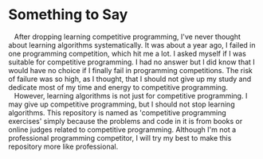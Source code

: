 # Something to Say
&nbsp;&nbsp; After dropping learning competitive programming, I've never thought about learning algorithms systematically. It was about a year ago, I failed in one programming competition, which hit me a lot. I asked myself if I was suitable for competitive programming. I had no answer but I did know that I would have no choice if I finally fail in programming competitions. The risk of failure was so high, as I thought, that I should not give up my study and dedicate most of my time and energy to competitive programming.  
&nbsp;&nbsp; However, learning algorithms is not just for competitive programming. I may give up competitive programming, but I should not stop learning algorithms. This repository is named as 'competitive programming exercises' simply because the problems and code in it is from books or online judges related to competitive programming. Although I'm not a professional programming competitor, I will try my best to make this repository more like professional.  
